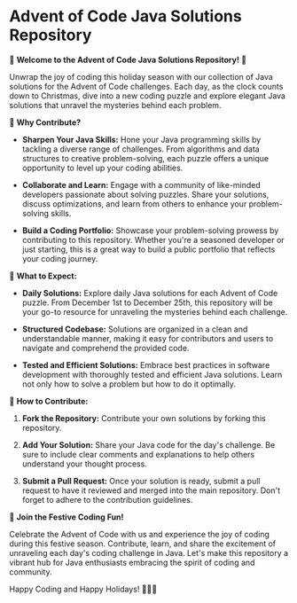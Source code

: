 # Advent of Code Java Solutions Repository

🎄 **Welcome to the Advent of Code Java Solutions Repository!** 🎄

Unwrap the joy of coding this holiday season with our collection of Java solutions for the Advent of Code challenges. Each day, as the clock counts down to Christmas, dive into a new coding puzzle and explore elegant Java solutions that unravel the mysteries behind each problem.

🚀 **Why Contribute?**

- **Sharpen Your Java Skills:** Hone your Java programming skills by tackling a diverse range of challenges. From algorithms and data structures to creative problem-solving, each puzzle offers a unique opportunity to level up your coding abilities.

- **Collaborate and Learn:** Engage with a community of like-minded developers passionate about solving puzzles. Share your solutions, discuss optimizations, and learn from others to enhance your problem-solving skills.

- **Build a Coding Portfolio:** Showcase your problem-solving prowess by contributing to this repository. Whether you're a seasoned developer or just starting, this is a great way to build a public portfolio that reflects your coding journey.

📅 **What to Expect:**

- **Daily Solutions:** Explore daily Java solutions for each Advent of Code puzzle. From December 1st to December 25th, this repository will be your go-to resource for unraveling the mysteries behind each challenge.

- **Structured Codebase:** Solutions are organized in a clean and understandable manner, making it easy for contributors and users to navigate and comprehend the provided code.

- **Tested and Efficient Solutions:** Embrace best practices in software development with thoroughly tested and efficient Java solutions. Learn not only how to solve a problem but how to do it optimally.

🤝 **How to Contribute:**

1. **Fork the Repository:** Contribute your own solutions by forking this repository.

2. **Add Your Solution:** Share your Java code for the day's challenge. Be sure to include clear comments and explanations to help others understand your thought process.

3. **Submit a Pull Request:** Once your solution is ready, submit a pull request to have it reviewed and merged into the main repository. Don't forget to adhere to the contribution guidelines.

🎁 **Join the Festive Coding Fun!**

Celebrate the Advent of Code with us and experience the joy of coding during this festive season. Contribute, learn, and share the excitement of unraveling each day's coding challenge in Java. Let's make this repository a vibrant hub for Java enthusiasts embracing the spirit of coding and community.

Happy Coding and Happy Holidays! 🌟🎅🎁

